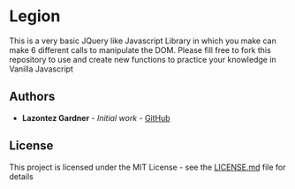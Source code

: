 # Legion
This is a very basic JQuery like Javascript Library in which you make can make 6 different calls to manipulate the DOM. 
Please fill free to fork this repository to use and create new functions to practice your knowledge in Vanilla Javascript

## Authors

* **Lazontez Gardner** - *Initial work* - [GitHub](https://github.com/Lazontez)

## License

This project is licensed under the MIT License - see the [LICENSE.md](LICENSE.md) file for details

